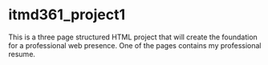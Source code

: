 # itmd361_project1
This is a three page structured HTML project that will create the foundation for a professional web presence.
One of the pages contains my professional resume. 
